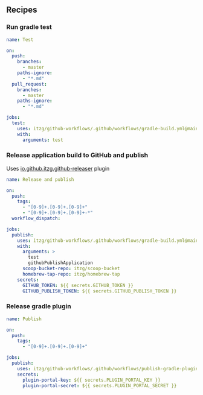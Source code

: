 
## Recipes

### Run gradle test

```yaml
name: Test

on:
  push:
    branches:
      - master
    paths-ignore:
      - "*.md"
  pull_request:
    branches:
      - master
    paths-ignore:
      - "*.md"

jobs:
  test:
    uses: itzg/github-workflows/.github/workflows/gradle-build.yml@main
    with: 
      arguments: test
```

### Release application build to GitHub and publish

Uses [io.github.itzg.github-releaser](https://plugins.gradle.org/plugin/io.github.itzg.github-releaser) plugin

```yaml
name: Release and publish

on:
  push:
    tags:
      - "[0-9]+.[0-9]+.[0-9]+"
      - "[0-9]+.[0-9]+.[0-9]+-*"
  workflow_dispatch:

jobs:
  publish:
    uses: itzg/github-workflows/.github/workflows/gradle-build.yml@main
    with:
      arguments: >
        test 
        githubPublishApplication
      scoop-bucket-repo: itzg/scoop-bucket
      homebrew-tap-repo: itzg/homebrew-tap
    secrets:
      GITHUB_TOKEN: ${{ secrets.GITHUB_TOKEN }}
      GITHUB_PUBLISH_TOKEN: ${{ secrets.GITHUB_PUBLISH_TOKEN }}
```

### Release gradle plugin

```yaml
name: Publish

on:
  push:
    tags:
      - "[0-9]+.[0-9]+.[0-9]+"

jobs:
  publish:
    uses: itzg/github-workflows/.github/workflows/publish-gradle-plugin.yml@main
    secrets:
      plugin-portal-key: ${{ secrets.PLUGIN_PORTAL_KEY }}
      plugin-portal-secret: ${{ secrets.PLUGIN_PORTAL_SECRET }}
```
